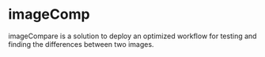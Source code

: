 # imageComp

imageCompare is a solution to deploy an optimized workflow for testing and finding the differences between two images.


